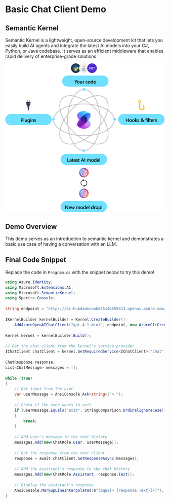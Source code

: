 # Basic Chat Client Demo

## Semantic Kernel

Semantic Kernel is a lightweight, open-source development kit that lets you easily build AI agents and integrate the latest AI models into your C#, Python, or Java codebase. It serves as an efficient middleware that enables rapid delivery of enterprise-grade solutions.

![Diagram showing how semantic kernel is the nucleus that brings models, plugins, and custom code together.](<Semantic Kernel.png>)

## Demo Overview

This demo serves as an introduction to semantic kernel and demonstrates a basic use case of having a conversation with an LLM.

## Final Code Snippet 

Replace the code in `Program.cs` with the snippet below to try this demo!

```csharp
using Azure.Identity;
using Microsoft.Extensions.AI;
using Microsoft.SemanticKernel;
using Spectre.Console;

string endpoint = "https://ai-hubdadecook825146559413.openai.azure.com/";

IKernelBuilder kernelBuilder = Kernel.CreateBuilder()
   .AddAzureOpenAIChatClient("gpt-4.1-mini", endpoint, new AzureCliCredential(), serviceId: "chat");

Kernel kernel = kernelBuilder.Build();

// Get the chat client from the kernel's service provider
IChatClient chatClient = kernel.GetRequiredService<IChatClient>("chat");

ChatResponse response;
List<ChatMessage> messages = [];

while (true)
{
	// Get input from the user
	var userMessage = AnsiConsole.Ask<string>("> ");

	// Check if the user wants to exit
	if (userMessage.Equals("exit", StringComparison.OrdinalIgnoreCase))
	{
		break;
	}

	// Add user's message to the chat history
	messages.Add(new(ChatRole.User, userMessage));

	// Get the response from the chat client
	response = await chatClient.GetResponseAsync(messages);

	// Add the assistant's response to the chat history
	messages.Add(new(ChatRole.Assistant, response.Text));

	// Display the assistant's response
	AnsiConsole.MarkupLineInterpolated($"[aqua]> {response.Text}[/]");
}
```